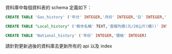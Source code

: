 資料庫中每個資料表的 schema 定義如下：
```sql
CREATE TABLE 'Gas_history' ('年分' INTEGER,'月份' INTEGER,'日' INTEGER,'家用液化石油氣_經銷商_每公斤元' REAL,'工業用丙烷_每公斤元' REAL,'工業用丙丁烷_每公斤元' REAL,'工業用丁烷_每公斤元' REAL,'民營加氣站_每公斤元' REAL,'一般民眾_每公斤元' REAL)
```
```sql
CREATE TABLE "Local_history" ('縣市名稱' TEXT,'查報均價(元/20公斤(桶))' INTEGER,'查報年分' INTEGER,'查報月份' INTEGER)
```
```sql
CREATE TABLE 'National_history' ('年份' INTEGER,'價格' INTEGER)
```

請針對更新過後的資料庫去更新所有的 api 以及 index